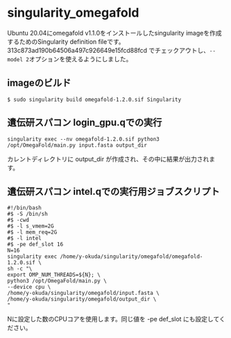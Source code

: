 # singularity_omegafold
Ubuntu 20.04にomegafold v1.1.0をインストールしたsingularity imageを作成するためのSingularity definition fileです。
313c873ad190b64506a497c926649e15fcd88fcd でチェックアウトし、`--model 2`オプションを使えるようにしました。
## imageのビルド
```
$ sudo singularity build omegafold-1.2.0.sif Singularity
```
## 遺伝研スパコン login_gpu.qでの実行
```
singularity exec --nv omegafold-1.2.0.sif python3 /opt/OmegaFold/main.py input.fasta output_dir
```
カレントディレクトリに output_dir が作成され、その中に結果が出力されます。

## 遺伝研スパコン intel.qでの実行用ジョブスクリプト
```
#!/bin/bash
#$ -S /bin/sh
#$ -cwd
#$ -l s_vmem=2G
#$ -l mem_req=2G
#$ -l intel
#$ -pe def_slot 16
N=16
singularity exec /home/y-okuda/singularity/omegafold/omegafold-1.2.0.sif \
sh -c "\
export OMP_NUM_THREADS=${N}; \
python3 /opt/OmegaFold/main.py \
--device cpu \
/home/y-okuda/singularity/omegafold/input.fasta \
/home/y-okuda/singularity/omegafold/output_dir \
"
```
Nに設定した数のCPUコアを使用します。同じ値を -pe def_slot にも設定してください。
